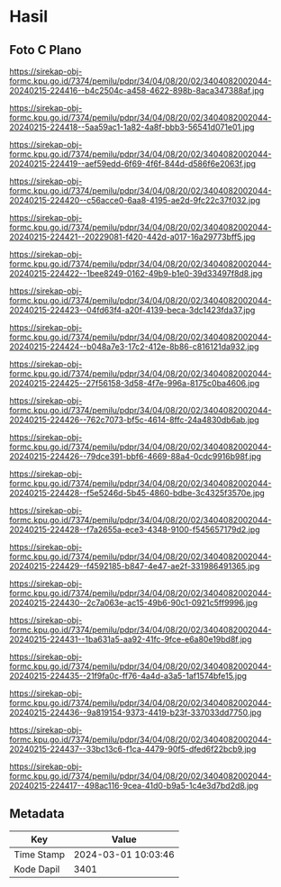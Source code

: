 # Hasil

## Foto C Plano

https://sirekap-obj-formc.kpu.go.id/7374/pemilu/pdpr/34/04/08/20/02/3404082002044-20240215-224416--b4c2504c-a458-4622-898b-8aca347388af.jpg

https://sirekap-obj-formc.kpu.go.id/7374/pemilu/pdpr/34/04/08/20/02/3404082002044-20240215-224418--5aa59ac1-1a82-4a8f-bbb3-56541d071e01.jpg

https://sirekap-obj-formc.kpu.go.id/7374/pemilu/pdpr/34/04/08/20/02/3404082002044-20240215-224419--aef59edd-6f69-4f6f-844d-d586f6e2063f.jpg

https://sirekap-obj-formc.kpu.go.id/7374/pemilu/pdpr/34/04/08/20/02/3404082002044-20240215-224420--c56acce0-6aa8-4195-ae2d-9fc22c37f032.jpg

https://sirekap-obj-formc.kpu.go.id/7374/pemilu/pdpr/34/04/08/20/02/3404082002044-20240215-224421--20229081-f420-442d-a017-16a29773bff5.jpg

https://sirekap-obj-formc.kpu.go.id/7374/pemilu/pdpr/34/04/08/20/02/3404082002044-20240215-224422--1bee8249-0162-49b9-b1e0-39d33497f8d8.jpg

https://sirekap-obj-formc.kpu.go.id/7374/pemilu/pdpr/34/04/08/20/02/3404082002044-20240215-224423--04fd63f4-a20f-4139-beca-3dc1423fda37.jpg

https://sirekap-obj-formc.kpu.go.id/7374/pemilu/pdpr/34/04/08/20/02/3404082002044-20240215-224424--b048a7e3-17c2-412e-8b86-c816121da932.jpg

https://sirekap-obj-formc.kpu.go.id/7374/pemilu/pdpr/34/04/08/20/02/3404082002044-20240215-224425--27f56158-3d58-4f7e-996a-8175c0ba4606.jpg

https://sirekap-obj-formc.kpu.go.id/7374/pemilu/pdpr/34/04/08/20/02/3404082002044-20240215-224426--762c7073-bf5c-4614-8ffc-24a4830db6ab.jpg

https://sirekap-obj-formc.kpu.go.id/7374/pemilu/pdpr/34/04/08/20/02/3404082002044-20240215-224426--79dce391-bbf6-4669-88a4-0cdc9916b98f.jpg

https://sirekap-obj-formc.kpu.go.id/7374/pemilu/pdpr/34/04/08/20/02/3404082002044-20240215-224428--f5e5246d-5b45-4860-bdbe-3c4325f3570e.jpg

https://sirekap-obj-formc.kpu.go.id/7374/pemilu/pdpr/34/04/08/20/02/3404082002044-20240215-224428--f7a2655a-ece3-4348-9100-f545657179d2.jpg

https://sirekap-obj-formc.kpu.go.id/7374/pemilu/pdpr/34/04/08/20/02/3404082002044-20240215-224429--f4592185-b847-4e47-ae2f-331986491365.jpg

https://sirekap-obj-formc.kpu.go.id/7374/pemilu/pdpr/34/04/08/20/02/3404082002044-20240215-224430--2c7a063e-ac15-49b6-90c1-0921c5ff9996.jpg

https://sirekap-obj-formc.kpu.go.id/7374/pemilu/pdpr/34/04/08/20/02/3404082002044-20240215-224431--1ba631a5-aa92-41fc-9fce-e6a80e19bd8f.jpg

https://sirekap-obj-formc.kpu.go.id/7374/pemilu/pdpr/34/04/08/20/02/3404082002044-20240215-224435--21f9fa0c-ff76-4a4d-a3a5-1af1574bfe15.jpg

https://sirekap-obj-formc.kpu.go.id/7374/pemilu/pdpr/34/04/08/20/02/3404082002044-20240215-224436--9a819154-9373-4419-b23f-337033dd7750.jpg

https://sirekap-obj-formc.kpu.go.id/7374/pemilu/pdpr/34/04/08/20/02/3404082002044-20240215-224437--33bc13c6-f1ca-4479-90f5-dfed6f22bcb9.jpg

https://sirekap-obj-formc.kpu.go.id/7374/pemilu/pdpr/34/04/08/20/02/3404082002044-20240215-224417--498ac116-9cea-41d0-b9a5-1c4e3d7bd2d8.jpg


## Metadata

| Key        | Value               |
| ---------- | ------------------- |
| Time Stamp | 2024-03-01 10:03:46 |
| Kode Dapil | 3401                |



